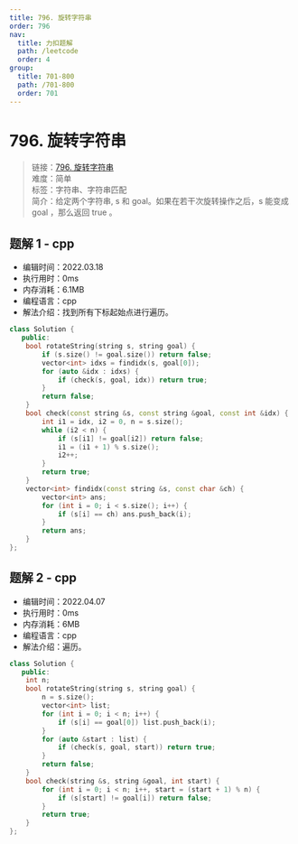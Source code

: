 ```yaml
---
title: 796. 旋转字符串
order: 796
nav:
  title: 力扣题解
  path: /leetcode
  order: 4
group:
  title: 701-800
  path: /701-800
  order: 701
---
```


# 796. 旋转字符串

> 链接：[796. 旋转字符串](https://leetcode-cn.com/problems/rotate-string/)  
> 难度：简单  
> 标签：字符串、字符串匹配  
> 简介：给定两个字符串, s 和 goal。如果在若干次旋转操作之后，s 能变成 goal ，那么返回 true 。

## 题解 1 - cpp

- 编辑时间：2022.03.18
- 执行用时：0ms
- 内存消耗：6.1MB
- 编程语言：cpp
- 解法介绍：找到所有下标起始点进行遍历。

```cpp
class Solution {
   public:
    bool rotateString(string s, string goal) {
        if (s.size() != goal.size()) return false;
        vector<int> idxs = findidx(s, goal[0]);
        for (auto &idx : idxs) {
            if (check(s, goal, idx)) return true;
        }
        return false;
    }
    bool check(const string &s, const string &goal, const int &idx) {
        int i1 = idx, i2 = 0, n = s.size();
        while (i2 < n) {
            if (s[i1] != goal[i2]) return false;
            i1 = (i1 + 1) % s.size();
            i2++;
        }
        return true;
    }
    vector<int> findidx(const string &s, const char &ch) {
        vector<int> ans;
        for (int i = 0; i < s.size(); i++) {
            if (s[i] == ch) ans.push_back(i);
        }
        return ans;
    }
};
```

## 题解 2 - cpp

- 编辑时间：2022.04.07
- 执行用时：0ms
- 内存消耗：6MB
- 编程语言：cpp
- 解法介绍：遍历。

```cpp
class Solution {
   public:
    int n;
    bool rotateString(string s, string goal) {
        n = s.size();
        vector<int> list;
        for (int i = 0; i < n; i++) {
            if (s[i] == goal[0]) list.push_back(i);
        }
        for (auto &start : list) {
            if (check(s, goal, start)) return true;
        }
        return false;
    }
    bool check(string &s, string &goal, int start) {
        for (int i = 0; i < n; i++, start = (start + 1) % n) {
            if (s[start] != goal[i]) return false;
        }
        return true;
    }
};
```
